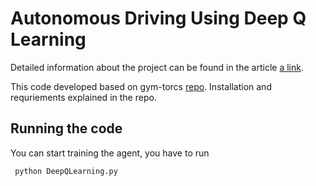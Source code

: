 # Autonomous Driving Using Deep Q Learning


Detailed information about the project can be found in the article [a link](https://github.com/root999/Autonomous-Driving-Using-Deep-Q-Learning/blob/master/Autonomous%20Driving%20Using%20Deep%20Q%20Learning%20Algorithm%20Article.pdf).

This code developed based on gym-torcs [repo](https://github.com/ugo-nama-kun/gym_torcs). Installation and requriements explained in the repo.

## Running the code

You can start training the agent, you have to run

``` python DeepQLearning.py```
